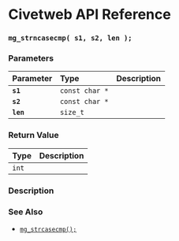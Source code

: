 # Civetweb API Reference

### `mg_strncasecmp( s1, s2, len );`

### Parameters

| Parameter | Type | Description |
| :--- | :--- | :--- |
|**`s1`**|`const char *`||
|**`s2`**|`const char *`||
|**`len`**|`size_t`||

### Return Value

| Type | Description |
| :--- | :--- |
|`int`||

### Description

### See Also

* [`mg_strcasecmp();`](mg_strcasecmp.md)
